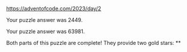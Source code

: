 https://adventofcode.com/2023/day/2

Your puzzle answer was 2449.

Your puzzle answer was 63981.

Both parts of this puzzle are complete! They provide two gold stars: **
